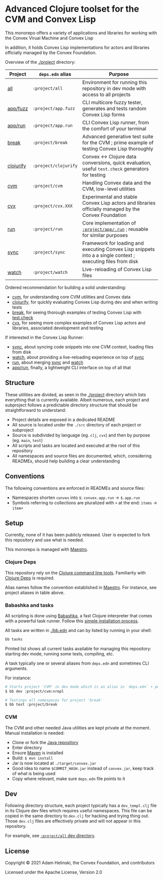 # Advanced Clojure toolset for the CVM and Convex Lisp

This monorepo offers a variety of applications and libraries for working with the Convex Virual Machine and Convex Lisp

In addition, it holds Convex Lisp implementations for actors and libraries officially managed by the Convex Foundation.

Overview of the [./project](./project) directory:

| Project | `deps.edn` alias | Purpose |
|---|---|---|
| [all](./project/all) | `:project/all` | Environment for running this repository in dev mode with access to all projects |
| [app/fuzz](./project/app/fuzz) | `:project/app.fuzz` | CLI multicore fuzzy tester, generates and tests random Convex Lisp forms | 
| [app/run](./project/app/run) | `:project/app.run` |CLI Convex Lisp runner, from the comfort of your terminal |
| [break](./project/break) | `:project/break` | Advanced generative test suite for the CVM ; prime example of testing Convex Lisp thoroughly |
| [clojurify](./project/clojurify) | `:project/clojurify` |Convex <-> Clojure data conversions, quick evaluation, useful `test.check` generators for testing |
| [cvm](./project/cvm) | `:project/cvm` | Handling Convex data and the CVM, low-level utilities |
| [cvx](./project/cvx) | `:project/cvx.XXX` | Experimental and stable Convex Lisp actors and libraries officially managed by the Convex Foundation |
| [run](./project/run) | `:project/run` | Core implementation of [`:project/app/.run`](./app/run) ; reusable for similar purposes |
| [sync](./project/sync) | `:project/sync` | Framework for loading and executing Convex Lisp snippets into a a single context ; executing files from disk |
| [watch](./project/watch) | `:project/watch` | Live-reloading of Convex Lisp files |

Ordered recommendation for building a solid understanding:

- [cvm](./project/cvm), for understanding core CVM utilities and Convex data
- [clojurify](./project/clojurify), for quickly evaluating Convex Lisp during dev and when writing tests
- [break](./project/break), for seeing thorough examples of testing Convex Lisp with [test.check](https://github.com/clojure/test.check)
- [cvx](./project/cvx), for seeing more complex examples of Convex Lisp actors and libraries, associated development and testing

If interested in the Convex Lisp Runner:

- [sync](./project/sync), about syncing code snippets into one CVM context, loading files from disk
- [watch](./project/watch), about providing a live-reloading experience on top of [sync](./project/sync)
- [run](./project/run), about merging [sync](./project/sync) and [watch](./project/watch)
- [app/run](./project/app/run), finally, a lightweight CLI interface on top of all that


## Structure

These utilities are divided, as seen in the [./project](./project) directory which lists everything that is currently
available. Albeit numerous, each project and subproject follows a predictable directory structure that should be straightforward
to understand:

- Project details are exposed in a dedicated README
- All source is located under the `./src` directory of each project or subproject
- Source is subdivided by language (eg. `clj`, `cvx`) and then by purpose (eg. `main`, `test`)
- All scripts and tasks are located and executed at the root of this repository
- All namespaces and source files are documented, which, considering READMEs, should help building a clear understanding


## Conventions

The following conventions are enforced in READMEs and source files:

- Namespaces shorten `convex` into `$`: `convex.app.run` -> `$.app.run`
- Symbols referring to collections are pluralized with `+` at the end: `items` -> `item+`


## Setup

Currently, none of it has been publicly released. User is expected to fork this repository and use what is needed.

This monorepo is managed with [Maestro](https://github.com/helins/maestro.clj).


### Clojure Deps

This repository rely on the [Clojure command line tools](https://clojure.org/guides/getting_started). Familiarity with
[Clojure Deps](https://clojure.org/guides/deps_and_cli) is required.

Alias names follow the convention established in [Maestro](https://github.com/helins/maestro.clj). For instance, see project aliases in table above.


### Babashka and tasks

All scripting is done using [Babashka](https://book.babashka.org/), a fast Clojure interpreter that comes with a powerful task runner.
Follow this [simple installation process](https://book.babashka.org/#_installation).

All tasks are written in [./bb.edn](./bb.edn) and can by listed by running in your shell:

```bash
bb tasks
```

Printed list shows all current tasks available for managing this repository: starting dev mode, running some tests, compiling, etc.

A task typically one or several aliases from `deps.edn` and sometimes CLI arguments.

For instance:

```bash
# Starts project 'CVM' in dev mode which is an alias in `deps.edn` + personal `:nrepl` alias 
$ bb dev :project/cvm:nrepl

# Testings all namespaces for project 'break'
$ bb test :project/break
```


### CVM

The CVM and other needed Java utilities are kept private at the moment. Manual installation is needed:

- Clone or fork the [Java repository](https://github.com/Convex-Dev/convex)
- Enter directory
- Ensure [Maven](https://maven.apache.org/) is installed
- Build: `$ mvn install`
- Jar is now located at `./target/convex.jar`
- Good idea to name `$COMMIT_HASH.jar` instead of `convex.jar`, keep track of what is being used
- Copy where relevant, make sure `deps.edn` file points to it


## Dev

Following directory structure, each project typically has a `dev_templ.clj` file in its Clojure dev files which requires useful namespaces.
This file can be copied in the same directory to `dev.clj` for hacking and trying thing out. Those `dev.clj` files are effectively private and will
not appear in this repository.

For example, see [`:project/all` dev directory](./project/all/src/clj/dev/convex/all).


## License

Copyright © 2021 Adam Helinski, the Convex Foundation, and contributors

Licensed under the Apache License, Version 2.0
